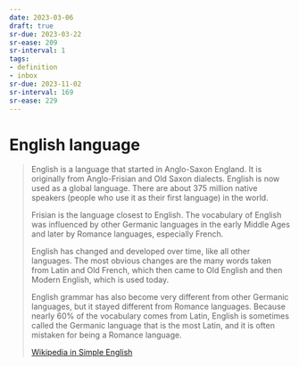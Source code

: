 ```yaml
---
date: 2023-03-06
draft: true
sr-due: 2023-03-22
sr-ease: 209
sr-interval: 1
tags:
- definition
- inbox
sr-due: 2023-11-02
sr-interval: 169
sr-ease: 229
---
```


# English language

> English is a language that started in Anglo-Saxon England. It is originally
> from Anglo-Frisian and Old Saxon dialects. English is now used as a global
> language. There are about 375 million native speakers (people who use it as
> their first language) in the world.
>
> Frisian is the language closest to English. The vocabulary of English was
> influenced by other Germanic languages in the early Middle Ages and later by
> Romance languages, especially French.
>
> English has changed and developed over time, like all other languages. The
> most obvious changes are the many words taken from Latin and Old French, which
> then came to Old English and then Modern English, which is used today.
>
> English grammar has also become very different from other Germanic languages,
> but it stayed different from Romance languages. Because nearly 60% of the
> vocabulary comes from Latin, English is sometimes called the Germanic language
> that is the most Latin, and it is often mistaken for being a Romance language.
>
> [Wikipedia in Simple English](https://simple.wikipedia.org/wiki/English_language)
